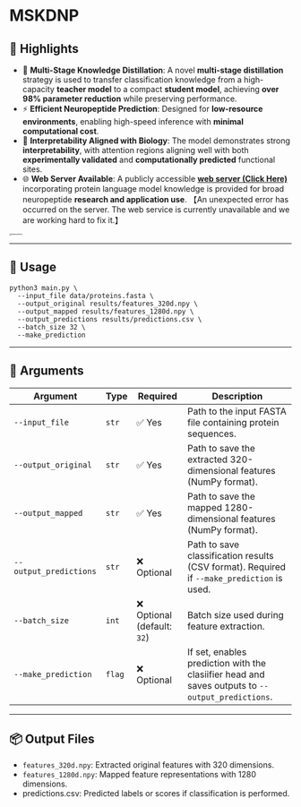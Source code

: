 # MSKDNP



## 📌 Highlights

- 🔬 **Multi-Stage Knowledge Distillation**:
   A novel **multi-stage distillation** strategy is used to transfer classification knowledge from a high-capacity **teacher model** to a compact **student model**, achieving **over 98% parameter reduction** while preserving performance.
- ⚡ **Efficient Neuropeptide Prediction**:
   Designed for **low-resource environments**, enabling high-speed inference with **minimal computational cost**.
- 🧠 **Interpretability Aligned with Biology**:
   The model demonstrates strong **interpretability**, with attention regions aligning well with both **experimentally validated** and **computationally predicted** functional sites.
- 🌐 **Web Server Available**:
   A publicly accessible ****[web server (Click Here)](https://awi.cuhk.edu.cn/~biosequence/MSKDNP/index.php)**** incorporating protein language model knowledge is provided for broad neuropeptide **research and application use**. 【An unexpected error has occurred on the server. The web service is currently unavailable and we are working hard to fix it.】



<img src=".\figure\Interpretive.png" alt="Interpretive" style="zoom: 25%;" />





------

## 🚀 Usage

```
python3 main.py \
  --input_file data/proteins.fasta \
  --output_original results/features_320d.npy \
  --output_mapped results/features_1280d.npy \
  --output_predictions results/predictions.csv \
  --batch_size 32 \
  --make_prediction
```

------

## 🧾 Arguments

| Argument               | Type   | Required                   | Description                                                  |
| ---------------------- | ------ | -------------------------- | ------------------------------------------------------------ |
| `--input_file`         | `str`  | ✅ Yes                      | Path to the input FASTA file containing protein sequences.   |
| `--output_original`    | `str`  | ✅ Yes                      | Path to save the extracted 320-dimensional features (NumPy format). |
| `--output_mapped`      | `str`  | ✅ Yes                      | Path to save the mapped 1280-dimensional features (NumPy format). |
| `--output_predictions` | `str`  | ❌ Optional                 | Path to save classification results (CSV format). Required if `--make_prediction` is used. |
| `--batch_size`         | `int`  | ❌ Optional (default: `32`) | Batch size used during feature extraction.                   |
| `--make_prediction`    | `flag` | ❌ Optional                 | If set, enables prediction with the clasiifier head and saves outputs to `--output_predictions`. |

------

## 📦 Output Files

- `features_320d.npy`: Extracted original features with 320 dimensions.
- `features_1280d.npy`: Mapped feature representations with 1280 dimensions.
- predictions.csv: Predicted labels or scores if classification is performed.
